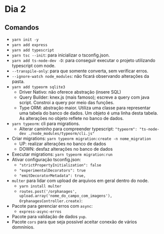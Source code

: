 # Dia 2

## Comandos

- `yarn init -y`
- `yarn add express`
- `yarn add typescript`
- `yarn tsc --init`: para inicializar o tsconfig.json.
- `yarn add ts-node-dev -D`: para conseguir executar o projeto utilizando typescript com node.
- `--transpile-only`: para que somente converta, sem verificar erros.
- `--ignore-watch node_modules`: não ficará observando alterações da pasta.
- `yarn add typeorm sqlite3`
    - Driver Nativo: não oferece abstração (insere SQL)
    - Query Builder: knex.js (mais famoso); escreve a query com java script. Constroi a query por meio das funções.
    - Type ORM: abstração maior. Utiliza uma classe para representar uma tabela do banco de dados. Um objeto é uma linha desta tabela. As alterações no objeto reflete no banco de dados.
- `yarn typeorm`: cli para migrations.
    - Alterar caminho para compreender typescript: `"typeorm": "ts-node-dev ./node_modules/typeorm/cli.js"`
- Criar migrations: `yarn typeorm migration:create -n nome_migration`
    - UP: realizar alterações no banco de dados
    - DOWN: desfaz alterações no banco de dados
- Executar migrations: `yarn typeorm migration:run`
- Ativar configuração tsconfig.json: 
    - `"strictPropertyInitialization": false`
    - `"experimentalDecorators": true`
    - `"emitDecoratorMetadata": true,`
- `multer` para lidar com upload de arquivos em geral dentro do node.
    - `yarn install multer`
    - `routes.post('/orphanages', upload.array('nome_do_campo_com_imagens'), OrphanagesController.create)`: 
- Pacote para gerenciar erros com `async`:
    - `express-async-erros`
- Pacote para validação de dados `yup`.
- Pacote `cors` para que seja possível aceitar conexão de vários domnínios.